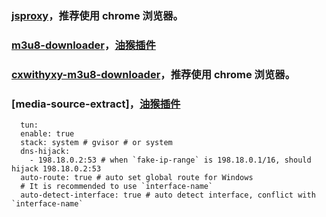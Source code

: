  ### [jsproxy](https://gxggsrmyy.github.io/jsproxy/)，推荐使用 chrome 浏览器。

 ### [m3u8-downloader](https://gxggsrmyy.github.io/m3u8-downloader/)，[油猴插件](https://gxggsrmyy.github.io/m3u8-downloader/m3u8-downloader.user.js)

 ### [cxwithyxy-m3u8-downloader](https://gxggsrmyy.github.io/cxwithyxy-m3u8-downloader/)，推荐使用 chrome 浏览器。

  ### [media-source-extract]，[油猴插件](https://gxggsrmyy.github.io/media-source-extract.user.js)

  

```
  tun:
  enable: true
  stack: system # gvisor # or system
  dns-hijack:
    - 198.18.0.2:53 # when `fake-ip-range` is 198.18.0.1/16, should hijack 198.18.0.2:53
  auto-route: true # auto set global route for Windows
  # It is recommended to use `interface-name`
  auto-detect-interface: true # auto detect interface, conflict with `interface-name`
```